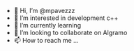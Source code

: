 - 👋 Hi, I’m @mpavezzz
- 👀 I’m interested in development c++
- 🌱 I’m currently learning
- 💞️ I’m looking to collaborate on Algramo
- 📫 How to reach me ...

<!---
mpavezzz/mpavezzz is a ✨ special ✨ repository because its `README.md` (this file) appears on your GitHub profile.
You can click the Preview link to take a look at your changes.
--->

